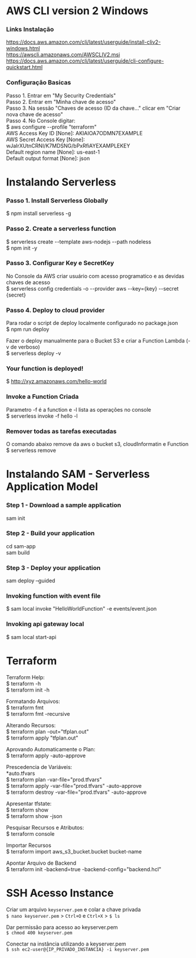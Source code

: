 
# AWS CLI version 2 Windows

### Links Instalação <br>
https://docs.aws.amazon.com/cli/latest/userguide/install-cliv2-windows.html <br>
https://awscli.amazonaws.com/AWSCLIV2.msi <br>
https://docs.aws.amazon.com/cli/latest/userguide/cli-configure-quickstart.html <br>

### Configuração Basicas <br>
Passo 1. Entrar em "My Security Credentials" <br>
Passo 2. Entrar em "Minha chave de acesso" <br>
Passo 3. Na sessão "Chaves de acesso (ID da chave..." clicar em "Criar nova chave de acesso" <br>
Passo 4. No Console digitar:  <br>
$ aws configure --profile "terraform" <br>
AWS Access Key ID [None]: AKIAIOA7ODMN7EXAMPLE <br>
AWS Secret Access Key [None]: wJaIrXUtnCRNI/K7MDSNG/bPxRfiAYEXAMPLEKEY <br>
Default region name [None]: us-east-1 <br>
Default output format [None]: json <br>


# Instalando Serverless

### Passo 1. Install Serverless Globally <br>
$ npm install serverless -g <br>

### Passo 2. Create a serverless function <br>
$ serverless create --template aws-nodejs --path nodeless <br>
$ npm init -y <br>

### Passo 3. Configurar Key e SecretKey <br>
No Console da AWS criar usuário com acesso programatico e as devidas chaves de acesso <br>
$ serverless config credentials -o --provider aws --key={key} --secret {secret} <br>

### Passo 4. Deploy to cloud provider <br>
Para rodar o script de deploy localmente configurado no package.json <br>
$ npm run deploy <br>

Fazer o deploy manualmente para o Bucket S3 e criar a Function Lambda (-v de verboso) <br>
$ serverless deploy -v <br>

### Your function is deployed! <br>
$ http://xyz.amazonaws.com/hello-world <br>

### Invoke a Function Criada <br>
Parametro -f é a function e -l lista as operações no console <br>
$ serverless invoke -f hello -l <br>

### Remover todas as tarefas executadas <br>
O comando abaixo remove da aws o bucket s3, cloudInformatin e Function <br>
$ serverless remove <br>


# Instalando SAM - Serverless Application Model

### Step 1 - Download a sample application <br>
sam init <br>

### Step 2 - Build your application <br>
cd sam-app <br>
sam build <br>

### Step 3 - Deploy your application <br>
sam deploy –guided <br>

### Invoking function with event file <br>
$ sam local invoke "HelloWorldFunction" -e events/event.json <br>

### Invoking api gateway local <br>
$ sam local start-api <br>


# Terraform

Terraform Help: <br>
$ terraform -h <br>
$ terraform init -h <br>

Formatando Arquivos: <br>
$ terraform fmt <br>
$ terraform fmt -recursive <br>

Alterando Recursos: <br>
$ terraform plan -out="tfplan.out" <br>
$ terraform apply "tfplan.out" <br>

Aprovando Automaticamente o Plan: <br>
$ terraform apply -auto-approve <br>

Prescedencia de Variáveis: <br>
*auto.tfvars <br>
$ terraform plan -var-file="prod.tfvars" <br>
$ terraform apply -var-file="prod.tfvars" -auto-approve <br>
$ terraform destroy -var-file="prod.tfvars" -auto-approve <br>

Apresentar tfstate: <br>
$ terraform show <br>
$ terraform show -json <br>

Pesquisar Recursos e Atributos: <br>
$ terraform console <br>

Importar Recursos <br>
$ terraform import aws_s3_bucket.bucket bucket-name <br>

Apontar Arquivo de Backend <br>
$ terraform init -backend=true -backend-config="backend.hcl" <br>


# SSH Acesso Instance

Criar um arquivo `keyserver.pem` e colar a chave privada <br>
`$ nano keyserver.pem` > `Ctrl+O` e `Ctrl+X` > `$ ls` <br>

Dar permissão para acesso ao keyserver.pem <br>
`$ chmod 400 keyserver.pem` <br>

Conectar na instância utilizando a keyserver.pem <br>
`$ ssh ec2-user@{IP_PRIVADO_INSTANCIA} -i keyserver.pem` <br>
















































































